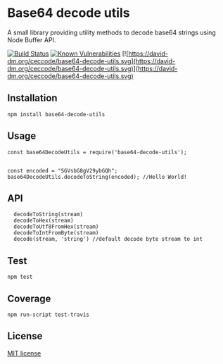 # Base64 decode utils

A small library providing utility methods to decode base64 strings using Node Buffer API.

[![Build Status](https://travis-ci.org/ceccode/base64-decode-utils.svg?branch=master)](https://travis-ci.org/ceccode/base64-decode-utils)
[![Known Vulnerabilities](https://snyk.io/test/github/ceccode/base64-decode-utils/badge.svg)](https://snyk.io/test/github/ceccode/base64-decode-utils)
[![https://david-dm.org/ceccode/base64-decode-utils.svg](https://david-dm.org/ceccode/base64-decode-utils.svg)](https://david-dm.org/ceccode/base64-decode-utils.svg)


## Installation

```
npm install base64-decode-utils
```

## Usage

```
const base64DecodeUtils = require('base64-decode-utils');


const encoded = "SGVsbG8gV29ybGQh";
base64DecodeUtils.decodeToString(encoded); //Hello World!

```

## API

```
  decodeToString(stream)
  decodeToHex(stream)
  decodeToUtf8FromHex(stream)
  decodeToIntFromByte(stream)
  decode(stream, 'string') //default decode byte stream to int

```

## Test

```
npm test
```

## Coverage

```
npm run-script test-travis
```


## License

[MIT license](LICENSE)
